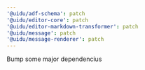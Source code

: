 ```yaml
---
'@uidu/adf-schema': patch
'@uidu/editor-core': patch
'@uidu/editor-markdown-transformer': patch
'@uidu/message': patch
'@uidu/message-renderer': patch
---
```


Bump some major dependencius
